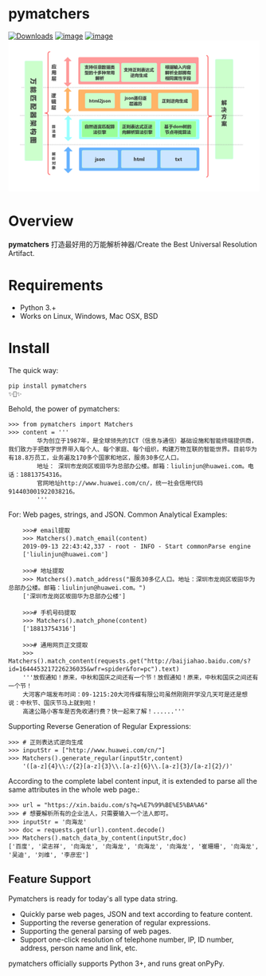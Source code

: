 pymatchers
===========
[![Downloads](https://pepy.tech/badge/pymatchers)](https://pepy.tech/project/pymatchers)
[![image](https://img.shields.io/pypi/pyversions/requests.svg)](https://pypi.org/project/pymatchers/)
[![image](https://img.shields.io/badge/contributors-1-blue)](https://github.com/SimonWang00/matchers/graphs/contributors)
<img src="./pictures/架构图.png?raw=true"/> 

Overview
========

**pymatchers** 打造最好用的万能解析神器/Create the Best Universal Resolution Artifact.

Requirements
============

* Python 3.+
* Works on Linux, Windows, Mac OSX, BSD

Install
=======

The quick way:
```
pip install pymatchers
✨🍰✨
```

Behold, the power of pymatchers:

``` {.sourceCode .python}
>>> from pymatchers import Matchers
>>> content = '''
        华为创立于1987年，是全球领先的ICT（信息与通信）基础设施和智能终端提供商，我们致力于把数字世界带入每个人、每个家庭、每个组织，构建万物互联的智能世界。目前华为有18.8万员工，业务遍及170多个国家和地区，服务30多亿人口。
        地址： 深圳市龙岗区坂田华为总部办公楼。邮箱：liulinjun@huawei.com。电话：18813754316。
        官网地址http://www.huawei.com/cn/，统一社会信用代码914403001922038216。
        '''
```

For: Web pages, strings, and JSON. Common Analytical Examples:
``` {.sourceCode .python}
    >>># email提取
    >>> Matchers().match_email(content)
    2019-09-13 22:43:42,337 - root - INFO - Start commonParse engine
    ['liulinjun@huawei.com']

    >>># 地址提取
    >>> Matchers().match_address("服务30多亿人口。地址：深圳市龙岗区坂田华为总部办公楼。邮箱：liulinjun@huawei.com。")
    ['深圳市龙岗区坂田华为总部办公楼']

    >>># 手机号码提取
    >>> Matchers().match_phone(content)
    ['18813754316']

    >>># 通用网页正文提取
    >>> Matchers().match_content(requests.get("http://baijiahao.baidu.com/s?id=1644453217226236035&wfr=spider&for=pc").text)
    '''放假通知！原来，中秋和国庆之间还有一个节！放假通知！原来，中秋和国庆之间还有一个节！
    大河客户端发布时间：09-1215:20大河传媒有限公司虽然刚刚开学没几天可是还是想说：中秋节、国庆节马上就到啦！
    高速公路小客车是否免收通行费？快一起来了解！......'''
```

Supporting Reverse Generation of Regular Expressions:
``` {.sourceCode .python}
>>> # 正则表达式逆向生成
>>> inputStr = ["http://www.huawei.com/cn/"]
>>> Matchers().generate_regular(inputStr,content)
    '([a-z]{4}\\:/{2}[a-z]{3}\\.[a-z]{6}\\.[a-z]{3}/[a-z]{2}/)'
```

According to the complete label content input, it is extended to parse all the same attributes in the whole web page.:
``` {.sourceCode .python}
>>> url = "https://xin.baidu.com/s?q=%E7%99%BE%E5%BA%A6"
>>> # 想要解析所有的企业法人，只需要输入一个法人即可。
>>> inputStr = '向海龙'
>>> doc = requests.get(url).content.decode()
>>> Matchers().match_data_by_content(inputStr,doc)
['百度', '梁志祥', '向海龙', '向海龙', '向海龙', '向海龙', '崔珊珊', '向海龙', '吴迪', '刘维', '李彦宏']
```


Feature Support
---------------

Pymatchers is ready for today's all type data string.

-   Quickly parse web pages, JSON and text according to feature content.
-   Supporting the reverse generation of regular expressions.
-   Supporting the general parsing of web pages.
-   Support one-click resolution of telephone number, IP, ID number, address, person name and link, etc.

pymatchers officially supports Python 3+, and runs great onPyPy.

